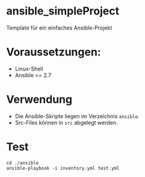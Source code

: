 # ansible_simpleProject
Template für ein einfaches Ansible-Projekt

# Voraussetzungen:
* Linux-Shell
* Ansible >= 2.7

# Verwendung
* Die Ansible-Skripte liegen im Verzeichnis ``ansible``. 
* Src-Files können in ``src`` abgelegt werden.

# Test
```
cd ./ansible
ansible-playbook -i inventory.yml test.yml
```

